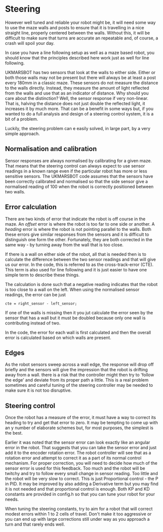 # Steering

However well tuned and reliable your robot might be, it will need some way to use the maze walls and posts to ensure that it is travelling in a nice straight line, properly centered between the walls. Without this, it will be difficult to make sure that turns are accurate an repeatable and, of course, a crash will spoil your day.

In case you have a line following setup as well as a maze based robot, you should know that the principles described here work just as well for line following.

UKMARSBOT has two sensors that look at the walls to either side. Either or both those walls may not be present but there will always be at least a post every 180mm in a classic maze. These sensors do not measure the distance to the walls directly. Instead, they measure the amount of light reflected from the walls and use that as an indicator of distance. Why should you care about the distinction? Well, the sensor response if very non-linear. That is, halving the distance does not just double the reflected light, it increases it by much more. That can be a benefit in some ways but, if you wanted to do a full analysis and design of a steering control system, it is a bit of a problem.

Luckily, the steering problem can e easily solved, in large part, by a very simple approach.

## Normalisation and calibration

Sensor responses are always normalised by calibrating for a given maze. That means that the steering control can always expect to use sensor readings in a known range even if the particular robot has more or less sensitive sensors. The UKMARSBOT code assumes that the sensors have been correctly calibrated and normalised so that the side sensor give a normalised reading of 100 when the robot is correctly positioned between two walls.

## Error calculation

There are two kinds of error that indicate the robot is off course in the maze. An _offset_ error is where the robot is too far to one side or another. A _heading_ error is where the robot is not pointing parallel to the walls. Both these errors give similar responses from the sensors and it is difficult to distinguish one form the other. Fortunately, they are both corrected in the same way - by turning away from the wall that is too close.

If there is a wall on either side of the robot, all that is needed then is to calculate the difference between the two sensor readings and that will give us our error. In the code, this is referred to as the cross-track-error (CTE). This term is also used for line following and it is just easier to have one simple term to describe these things.

The calculation is done such that a negative reading indicates that the robot is too close to a wall on the left. When using the normalised sensor readings, the error can be just

    cte = right_sensor - left_sensor;

If one of the walls is missing then it you jut calculate the error seen by the sensor that has a wall but it must be doubled because only one wall is contributing instead of two.

In the code, the error for each wall is first calculated and then the overall error is calculated based on which walls are present.

## Edges

As the robot sensors sweep across a wall edge, the response will drop off briefly and the sensors will give the impression that the robot is drifting away from a wall. there is a risk that the controller might then try to 'follow the edge' and deviate from its proper path a little. This is a real problem sometimes and careful tuning of the steering controller may be needed to make sure it is not too disruptive.

## Steering control

Once the robot has a measure of the error, it must have a way to correct its heading to try and get that error to zero. It may be tempting to come up with an y number of elaborate schemes but, for most purposes, the simplest is the best.

Earlier it was noted that the sensor error can look exactly like an angular error in the robot. That suggests that you can take the sensor error and just add it to the encoder rotation error. The robot controller will see that as a rotation error and attempt to correct it as a part of its normal control mechanism. For proper correction, you will need to decide how much of the sensor error is used for this feedback. Too much and the robot will be twitchy and try to follow every small change in sensor reading. Too little and the robot will be very slow to correct. This is just Proportional control - the P in PID. It may be improved by also adding a Derivative term but you may find it is not needed and that proportional control is enough. Both KP and KD constants are provided in config.h so that you can tune your robot for your needs.

When tuning the steering constants, try to aim for a robot that will correct modest errors within 1 to 2 cells of travel. Don't make it too aggressive or you can end up with large corrections still under way as you approach a turn and that rarely ends well.
